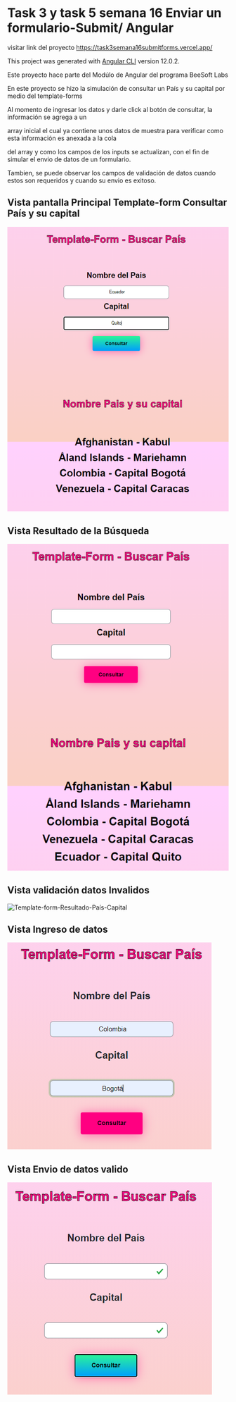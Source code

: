 
# Task 3 y task 5 semana 16 Enviar un formulario-Submit/ Angular

visitar link del proyecto https://task3semana16submitforms.vercel.app/

This project was generated with [Angular CLI](https://github.com/angular/angular-cli) version 12.0.2.

Este proyecto hace parte del Modúlo de Angular del programa BeeSoft Labs

En este proyecto se hizo la simulación de consultar un País y su capital por medio del template-forms

Al momento de ingresar los datos y darle click al botón de consultar, la información se agrega a un 

array inicial el cual ya contiene unos datos de muestra para verificar como esta información es anexada a la cola 

del array y como los campos de los inputs se actualizan, con el fin de simular el envio de datos de un formulario.

Tambien, se puede observar los campos de validación de datos cuando estos son requeridos y cuando su envio es exitoso.


## Vista pantalla Principal Template-form Consultar País y su capital

<img src="/src/assets/img/Buscar.png" alt= "template-form-País-Capital"> 

## Vista Resultado de la Búsqueda

<img src="/src/assets/img/Resultado.png" alt= "Template-form-Resultado-País-Capital"> 

## Vista validación datos Invalidos

<img src="/src/assets/img/validación.png" alt= "Template-form-Resultado-País-Capital"> 

## Vista Ingreso de datos

<img src="/src/assets/img/IngresoDatos.png" alt= "Template-form-Resultado-País-Capital"> 

## Vista Envio de datos valido

<img src="/src/assets/img/envioDatos.png" alt= "Template-form-Resultado-País-Capital"> 
